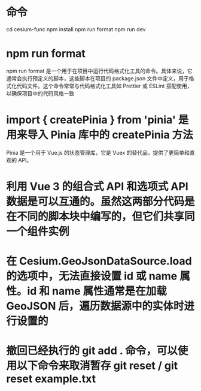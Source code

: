 # 命令

cd cesium-func
npm install
npm run format
npm run dev

# npm run format

npm run format 是一个用于在项目中运行代码格式化工具的命令。具体来说，它通常会执行预定义的脚本，这些脚本在项目的 package.json 文件中定义，用于格式化代码文件。这个命令常常与代码格式化工具如 Prettier 或 ESLint 搭配使用，以确保项目中的代码风格一致

# import { createPinia } from 'pinia' 是用来导入 Pinia 库中的 createPinia 方法

Pinia 是一个用于 Vue.js 的状态管理库，它是 Vuex 的替代品，提供了更简单和直观的 API。

# 利用 Vue 3 的组合式 API 和选项式 API 数据是可以互通的。虽然这两部分代码是在不同的脚本块中编写的，但它们共享同一个组件实例

# 在 Cesium.GeoJsonDataSource.load 的选项中，无法直接设置 id 或 name 属性。id 和 name 属性通常是在加载 GeoJSON 后，遍历数据源中的实体时进行设置的

# 撤回已经执行的 git add . 命令，可以使用以下命令来取消暂存 git reset / git reset example.txt
